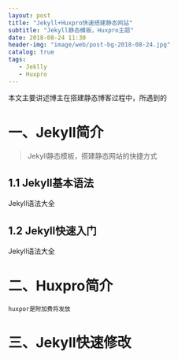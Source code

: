 ```yaml
---
layout: post
title: "Jekyll+Huxpro快速搭建静态网站"
subtitle: "Jekyll静态模板，Huxpro主题"
date: 2018-08-24 11:30
header-img: "image/web/post-bg-2018-08-24.jpg"
catalog: true
tags:
   - Jeklly
   - Huxpro
---
```


本文主要讲述博主在搭建静态博客过程中，所遇到的
# 一、Jekyll简介
>Jekyll静态模板，搭建静态网站的快捷方式

## 1.1 Jekyll基本语法
Jekyll语法大全

## 1.2 Jekyll快速入门
Jekyll语法大全

# 二、Huxpro简介
    huxpor是附加费将发放

# 三、Jekyll快速修改
